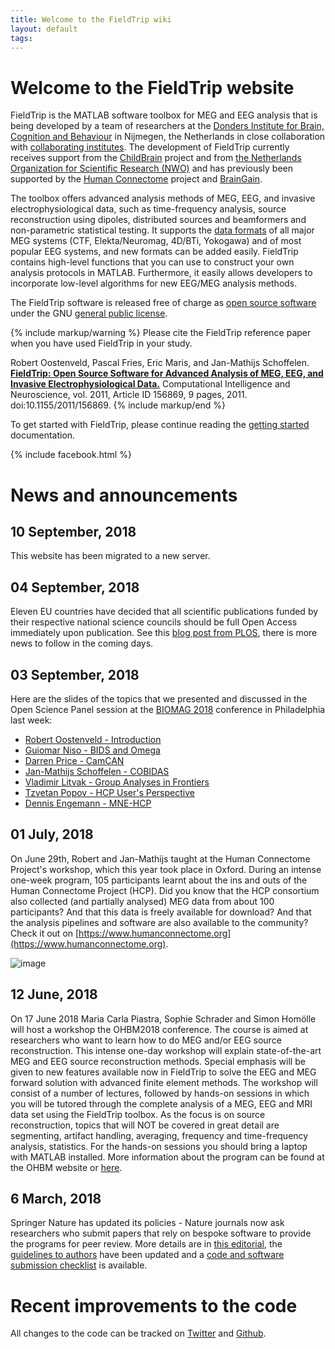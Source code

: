 ```yaml
---
title: Welcome to the FieldTrip wiki
layout: default
tags:
---
```


# Welcome to the FieldTrip website

FieldTrip is the MATLAB software toolbox for MEG and EEG analysis that is being developed by a team of researchers at the [Donders Institute for Brain, Cognition and Behaviour](http://www.ru.nl/donders) in Nijmegen, the Netherlands in close collaboration with [collaborating institutes](/external_links#collaborating_institutes). The development of FieldTrip currently receives support from the [ChildBrain](http://www.childbrain.eu) project and from [the Netherlands Organization for Scientific Research (NWO)](http://www.nwo.nl) and has previously been supported by the [Human Connectome](http://humanconnectome.org) project and [BrainGain](http://www.braingain.nl).

The toolbox offers advanced analysis methods of MEG, EEG, and invasive electrophysiological data, such as time-frequency analysis, source reconstruction using dipoles, distributed sources and beamformers and non-parametric statistical testing. It supports the [data formats](/dataformat) of all major MEG systems (CTF, Elekta/Neuromag, 4D/BTi, Yokogawa) and of most popular EEG systems, and new formats can be added easily. FieldTrip contains high-level functions that you can use to construct your own analysis protocols in MATLAB. Furthermore, it easily allows developers to incorporate low-level algorithms for new EEG/MEG analysis methods.

The FieldTrip software is released free of charge as [open source software](http://en.wikipedia.org/wiki/Open_source) under the GNU [general public license](http://www.gnu.org/copyleft/gpl.html).

{% include markup/warning %}
Please cite the FieldTrip reference paper when you have used FieldTrip in your study.

Robert Oostenveld, Pascal Fries, Eric Maris, and Jan-Mathijs Schoffelen. **[FieldTrip: Open Source Software for Advanced Analysis of MEG, EEG, and Invasive Electrophysiological Data.](http://www.hindawi.com/journals/cin/2011/156869)** Computational Intelligence and Neuroscience, vol. 2011, Article ID 156869, 9 pages, 2011. doi:10.1155/2011/156869.
{% include markup/end %}

To get started with FieldTrip, please continue reading the [getting started](/getting_started) documentation.

{% include facebook.html %}

# News and announcements

## 10 September, 2018

This website has been migrated to a new server.

## 04 September, 2018

Eleven EU countries have decided that all scientific publications funded by their respective national science councils should be full Open Access immediately upon publication. See this [blog post from PLOS](https://blogs.plos.org/plos/2018/09/open-access-publishing-forges-ahead-in-europe/), there is more news to follow in the coming days.

## 03 September, 2018

Here are the slides of the topics that we presented and discussed in the Open Science Panel session at the [BIOMAG 2018](http://www.biomag2018.org) conference in Philadelphia last week:

*  [Robert Oostenveld - Introduction](https://www.slideshare.net/RobertOostenveld/biomag2018-robert-oostenveld-open-science-intro)
*  [Guiomar Niso - BIDS and Omega](https://www.slideshare.net/RobertOostenveld/biomag2018-guiomar-niso-bids-and-omega)
*  [Darren Price - CamCAN](https://www.slideshare.net/RobertOostenveld/biomag2018-darren-price-camcan)
*  [Jan-Mathijs Schoffelen - COBIDAS](https://www.slideshare.net/RobertOostenveld/biomag2018-janmathijs-schoffelen-cobidas)
*  [Vladimir Litvak - Group Analyses in Frontiers](https://www.slideshare.net/RobertOostenveld/biomag2018-vladimir-litvak-frontiers)
*  [Tzvetan Popov - HCP User's Perspective](https://www.slideshare.net/RobertOostenveld/biomag2018-tzvetan-popov-hcp-from-a-users-perspective)
*  [Dennis Engemann - MNE-HCP](https://www.slideshare.net/RobertOostenveld/biomag2018-denis-engemann-mnehcp)

## 01 July, 2018

On June 29th, Robert and Jan-Mathijs taught at the Human Connectome Project's workshop, which this year took place in Oxford. During an intense one-week program, 105 participants learnt about the ins and outs of the Human Connectome Project (HCP). Did you know that the HCP consortium also collected (and partially analysed) MEG data from about 100 participants? And that this data is freely available for download? And that the analysis pipelines and software are also available to the community? Check it out on [https://www.humanconnectome.org](https://www.humanconnectome.org).

![image](/static/img/ft_in_oxford.jpg@400)

## 12 June, 2018

On 17 June 2018 Maria Carla Piastra, Sophie Schrader and Simon Homölle will host a workshop the OHBM2018 conference. The course is aimed at researchers who want to learn how to do MEG and/or EEG source reconstruction. This intense one-day workshop will explain state-of-the-art MEG and EEG source reconstruction methods. Special emphasis will be given to new features available now in FieldTrip to solve the EEG and MEG forward solution with advanced finite element methods. The workshop will consist of a number of lectures, followed by hands-on sessions in which you will be tutored through the complete analysis of a MEG, EEG and MRI data set using the FieldTrip toolbox. As the focus is on source reconstruction, topics that will NOT be covered in great detail are segmenting, artifact handling, averaging, frequency and time-frequency analysis, statistics. For the hands-on sessions you should bring a laptop with MATLAB installed. More information about the program can be found at the OHBM website or [here](/workshop/ohbm2018).

## 6 March, 2018

Springer Nature has updated its policies - Nature journals now ask researchers who submit papers that rely on bespoke software to provide the programs for peer review. More details are in [this editorial](https://www.nature.com/articles/d41586-018-02741-4), the [guidelines to authors](https://www.nature.com/authors/policies/availability.html#code) have been updated and a [code and software submission checklist](http://www.nature.com/documents/GuidelinesCodePublication.pdf) is available.

# Recent improvements to the code

All changes to the code can be tracked on [Twitter](http://twitter.com/fieldtriptoolbx) and [Github](/development/git).

